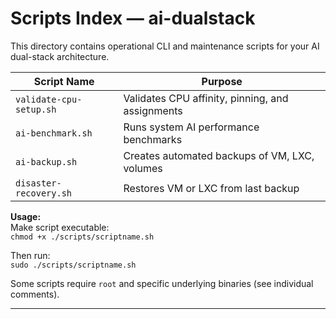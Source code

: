 # Scripts Index — ai-dualstack

This directory contains operational CLI and maintenance scripts for your AI dual-stack architecture.

| Script Name                 | Purpose                                          |
| --------------------------- | ------------------------------------------------|
| `validate-cpu-setup.sh`     | Validates CPU affinity, pinning, and assignments|
| `ai-benchmark.sh`           | Runs system AI performance benchmarks           |
| `ai-backup.sh`              | Creates automated backups of VM, LXC, volumes   |
| `disaster-recovery.sh`      | Restores VM or LXC from last backup             |

**Usage:**  
Make script executable:  
`chmod +x ./scripts/scriptname.sh`

Then run:  
`sudo ./scripts/scriptname.sh`


Some scripts require `root` and specific underlying binaries (see individual comments).

---
